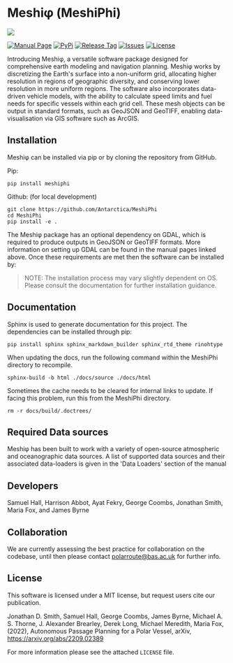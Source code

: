 # Meshiφ (MeshiPhi)

![](logo.jpg)

<!-- <a href="https://colab.research.google.com/drive/12D-CN10X7xAcXn_df0zNLHtdiiXxZVkz?usp=sharing"><img src="https://colab.research.google.com/assets/colab-badge.svg" alt="Open In Colab" alt="Colab"> -->
<a href="https://antarctica.github.io/MeshiPhi/"><img src="https://img.shields.io/badge/Manual%20-github.io%2FMeshiPhi%2F-red" alt="Manual Page"></a>
<a href="https://pypi.org/project/meshiphi/"><img src="https://img.shields.io/pypi/v/meshiphi" alt="PyPi"></a>
<a href="https://github.com/antarctica/meshiphi/tags"><img src="https://img.shields.io/github/v/tag/antarctica/MeshiPhi" alt="Release Tag"></a>
<a href="https://github.com/antarctica/MeshiPhi/issues"><img src="https://img.shields.io/github/issues/antarctica/MeshiPhi" alt="Issues"></a>
<a href="https://github.com/antarctica/MeshiPhi/blob/main/LICENSE"><img src="https://img.shields.io/github/license/antarctica/MeshiPhi" alt="License"></a> 



Introducing Meshiφ, a versatile software package designed for comprehensive earth modeling and navigation planning. Meshiφ works by discretizing the Earth's surface into a non-uniform grid, allocating higher resolution in regions of geographic diversity, and conserving lower resolution in more uniform regions. The software also incorporates data-driven vehicle models, with the ability to calculate speed limits and fuel needs for specific vessels within each grid cell. These mesh objects can be output in standard formats, such as GeoJSON and GeoTIFF, enabling data-visualisation via GIS software such as ArcGIS. 

## Installation
Meshiφ can be installed via pip or by cloning the repository from GitHub.

 Pip: 
```
pip install meshiphi
```

Github: (for local development)
```
git clone https://github.com/Antarctica/MeshiPhi
cd MeshiPhi
pip install -e .
```

The Meshiφ package has an optional dependency on GDAL, which is required to produce outputs in GeoJSON or GeoTIFF formats. More information on setting up GDAL can be found in the manual pages linked above. Once these requirements are met then the software can be installed by:

> NOTE: The installation process may vary slightly dependent on OS. Please consult the documentation for further installation guidance.

## Documentation
Sphinx is used to generate documentation for this project. The dependencies can be installed through pip:
```
pip install sphinx sphinx_markdown_builder sphinx_rtd_theme rinohtype
```
When updating the docs, run the following command within the MeshiPhi directory to recompile.
```
sphinx-build -b html ./docs/source ./docs/html
```
Sometimes the cache needs to be cleared for internal links to update. If facing this problem, run this from the MeshiPhi directory.
```
rm -r docs/build/.doctrees/
```

## Required Data sources
Meshiφ has been built to work with a variety of open-source atmospheric and oceanographic data sources. 
A list of supported data sources and their associated data-loaders is given in the 
'Data Loaders' section of the manual


## Developers
Samuel Hall, Harrison Abbot, Ayat Fekry, George Coombs, Jonathan Smith, Maria Fox, and James Byrne 

## Collaboration
We are currently assessing the best practice for collaboration on the codebase, until then please contact [polarroute@bas.ac.uk](polarroute@bas.ac.uk) for further info.


## License
This software is licensed under a MIT license, but request users cite our publication.  

Jonathan D. Smith, Samuel Hall, George Coombs, James Byrne, Michael A. S. Thorne,  J. Alexander Brearley, Derek Long, Michael Meredith, Maria Fox,  (2022), Autonomous Passage Planning for a Polar Vessel, arXiv, https://arxiv.org/abs/2209.02389

For more information please see the attached ``LICENSE`` file. 

